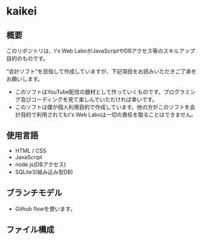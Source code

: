 # kaikei
## 概要
このリポジトリは、t's Web LaboがJavaScriptやDBアクセス等のスキルアップ目的のものです。

”会計ソフト”を目指して作成していますが、下記項目をお読みいただきご了承をお願いします。

- このソフトはYouTube配信の題材として作っていくものです。プログラミング及びコーディングを見て楽しんでいただければ幸いです。
- このソフトは僕が個人利用目的で作成しています。他の方がこのソフトを会計目的で利用されてもt's Web Laboは一切の責任を取ることはできません。

## 使用言語
- HTML / CSS
- JavaScript
- node.js(DBアクセス)
- SQLite3(組み込み型DB)

## ブランチモデル
- Github flowを使います。

## ファイル構成

